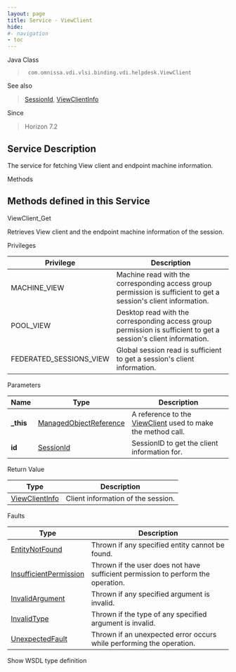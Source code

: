 ```yaml
---
layout: page
title: Service - ViewClient
hide:
#- navigation
- toc
---
```








Java Class
> ` com.omnissa.vdi.vlsi.binding.vdi.helpdesk.ViewClient`

See also
> [SessionId](vdi.entity.SessionId.md), [ViewClientInfo](vdi.helpdesk.ViewClient.ViewClientInfo.md)

Since
> Horizon 7.2





## Service Description

The service for fetching View client and endpoint machine information.

Methods

Methods defined in this Service
---
ViewClient_Get




Retrieves View client and the endpoint machine information of the session.

Privileges

Privilege |  Description
---|---
MACHINE_VIEW|  Machine read with the corresponding access group permission is sufficient to get a session's client information.
POOL_VIEW|  Desktop read with the corresponding access group permission is sufficient to get a session's client information.
FEDERATED_SESSIONS_VIEW|  Global session read is sufficient to get a session's client information.



Parameters

Name| Type| Description
---|---|---
**_this**| [ManagedObjectReference](vmodl.ManagedObjectReference.md)|  A reference to the [ViewClient](vdi.helpdesk.ViewClient.md) used to make the method call.
**id**| [SessionId](vdi.entity.SessionId.md)|  SessionID to get the client information for.




Return Value

Type |  Description
---|---
[ViewClientInfo](vdi.helpdesk.ViewClient.ViewClientInfo.md)| Client information of the session.



Faults

Type |  Description
---|---
[EntityNotFound](vdi.fault.EntityNotFound.md)| Thrown if any specified entity cannot be found.
[InsufficientPermission](vdi.fault.InsufficientPermission.md)| Thrown if the user does not have sufficient permission to perform the operation.
[InvalidArgument](vdi.fault.InvalidArgument.md)| Thrown if any specified argument is invalid.
[InvalidType](vdi.fault.InvalidType.md)| Thrown if the type of any specified argument is invalid.
[UnexpectedFault](vdi.fault.UnexpectedFault.md)| Thrown if an unexpected error occurs while performing the operation.

Show WSDL type definition












 
